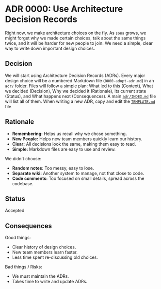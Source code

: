 # ADR 0000: Use Architecture Decision Records

Right now, we make architecture choices on the fly. As `sona` grows, we might forget why we made certain choices, talk about the same things twice, and it will be harder for new people to join. We need a simple, clear way to write down important design choices.

## Decision

We will start using Architecture Decision Records (ADRs). Every major design choice will be a numbered Markdown file (`0000-adopt-adr.md`) in an `adr/` folder. Files will follow a simple plan: What led to this (Context), What we decided (Decision), Why we decided it (Rationale), Its current state (Status), and What happens next (Consequences). A main [`adr/INDEX.md`](./INDEX.md) file will list all of them. When writing a new ADR, copy and edit the [`TEMPLATE.md`](./TEMPLATE.md) file.

## Rationale

- **Remembering:** Helps us recall why we chose something.
- **New People:** Helps new team members quickly learn our history.
- **Clear:** All decisions look the same, making them easy to read.
- **Simple:** Markdown files are easy to use and review.

We didn't choose:

- **Random notes:** Too messy, easy to lose.
- **Separate wiki:** Another system to manage, not that close to code.
- **Code comments:** Too focused on small details, spread across the codebase.

## Status

Accepted

## Consequences

Good things:

- Clear history of design choices.
- New team members learn faster.
- Less time spent re-discussing old choices.

Bad things / Risks:

- We must maintain the ADRs.
- Takes time to write and update ADRs.
